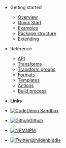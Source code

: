 - Getting started
  - [Overview](README.md)
  - [Quick Start](quick_start.md)
  - [Examples](examples.md)
  - [Package structure](package_structure.md)
  - [Extending](extending.md)

- Reference
  - [API](api.md)
  - [Transforms](transforms.md)
  - [Transform groups](transform_groups.md)
  - [Formats](formats.md)
  - [Templates](templates.md)
  - [Actions](actions.md)
  - [Build process](build_process.md)

- **Links**
- [![Code](https://icongr.am/feather/code.svg?size=16&color=808080)Demo Sandbox](https://codesandbox.io/s/xv36w4695o)
- [![Github](https://github.com/watson8544/M5Stack-Documentation-docsify)Github](https://github.com/watson8544/M5Stack-Documentation-docsify)
- [![NPM](https://icongram.jgog.in/simple/npm.svg?colored&size=16)NPM](https://www.npmjs.com/package/docsify-themeable)
- [![Twitter](https://icongram.jgog.in/simple/twitter.svg?colored&size=16)@jhildenbiddle](http://twitter.com/jhildenbiddle)